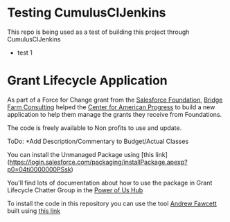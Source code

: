 Testing CumulusCIJenkins
=================
This repo is being used as a test of building this project through CumulusCIJenkins
* test 1

Grant Lifecycle Application
=================

As part of a Force for Change grant from the [Salesforce Foundation](http://www.salesforcefoundation.org), [Bridge Farm Consulting](http://www.bridgefarmconsulting.com/) helped the [Center for American Progress](http://www.americanprogress.org/) to build a new application to help them manage the grants they receive from Foundations. 

The code is freely available to Non profits to use and update. 

ToDo:
*Add Description/Commentary to Budget/Actual Classes

You can install the Unmanaged Package using [this link] (https://login.salesforce.com/packaging/installPackage.apexp?p0=04ti0000000PSsk)

You'll find lots of documentation about how to use the package in Grant Lifecycle Chatter Group in the [Power of Us Hub](https://powerofus.force.com/_ui/core/chatter/groups/GroupProfilePage?g=0F980000000CncZ)

To install the code in this repository you can use the tool [Andrew Fawcett](http://andyinthecloud.com/) built using [this link](https://githubsfdeploy.herokuapp.com/app/githubdeploy/britishboyindc/GrantLifecycleApp)
